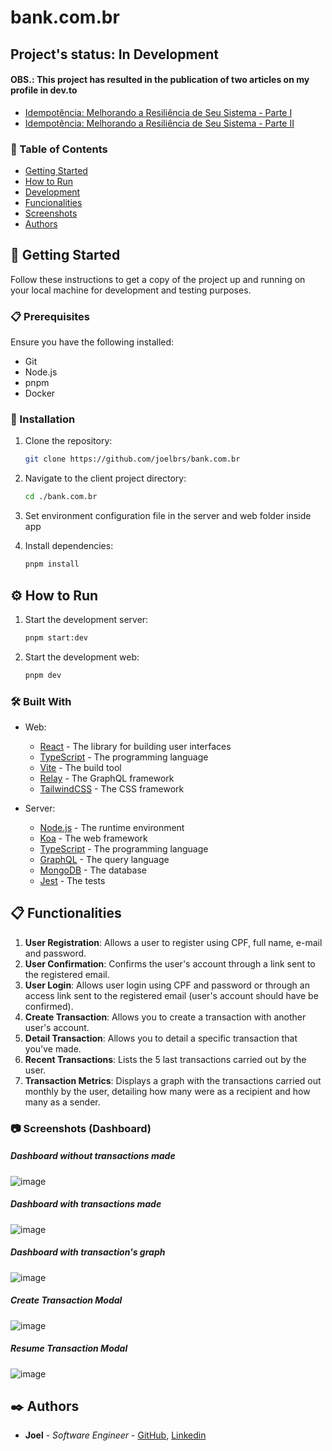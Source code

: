 # bank.com.br

## Project's status: In Development

#### OBS.: This project has resulted in the publication of two articles on my profile in dev.to
   - [Idempotência: Melhorando a Resiliência de Seu Sistema - Parte I](https://dev.to/joelbrs/idempotencia-melhorando-a-resiliencia-de-seu-sistema-parte-i-1c99)
   - [Idempotência: Melhorando a Resiliência de Seu Sistema - Parte II](https://dev.to/joelbrs/idempotencia-melhorando-a-resiliencia-de-seu-sistema-parte-ii-4p6k)

### 📝 Table of Contents

- [Getting Started](#getting-started)
- [How to Run](#how-to-run)
- [Development](#development)
- [Funcionalities](#functionalities)
- [Screenshots](#screenshots)
- [Authors](#authors)

## 🚀 Getting Started

Follow these instructions to get a copy of the project up and running on your local machine for development and testing purposes.

### 📋 Prerequisites

Ensure you have the following installed:

- Git
- Node.js
- pnpm
- Docker

### 🔧 Installation

1. Clone the repository:

   ```sh
   git clone https://github.com/joelbrs/bank.com.br
   ```

2. Navigate to the client project directory:

   ```sh
   cd ./bank.com.br
   ```

3. Set environment configuration file in the server and web folder inside app

4. Install dependencies:
   ```sh
   pnpm install
   ```

## ⚙️ How to Run

1. Start the development server:

   ```sh
   pnpm start:dev
   ```

2. Start the development web:

   ```sh
   pnpm dev
   ```

### 🛠️ Built With

- Web:

  - [React](https://reactjs.org/) - The library for building user interfaces
  - [TypeScript](https://www.typescriptlang.org/) - The programming language
  - [Vite](https://vitejs.dev/) - The build tool
  - [Relay](https://relay.dev/) - The GraphQL framework
  - [TailwindCSS](https://tailwindcss.com/) - The CSS framework

- Server:
  - [Node.js](https://nodejs.org/) - The runtime environment
  - [Koa](https://koajs.com/) - The web framework
  - [TypeScript](https://www.typescriptlang.org/) - The programming language
  - [GraphQL](https://graphql.org/) - The query language
  - [MongoDB](https://www.mongodb.com/) - The database
  - [Jest](https://jestjs.io/) - The tests

## 📋 Functionalities

1. **User Registration**: Allows a user to register using CPF, full name, e-mail and password.
2. **User Confirmation**: Confirms the user's account through a link sent to the registered email.
3. **User Login**: Allows user login using CPF and password or through an access link sent to the registered email (user's account should have be confirmed).
4. **Create Transaction**: Allows you to create a transaction with another user's account.
5. **Detail Transaction**: Allows you to detail a specific transaction that you've made.
6. **Recent Transactions**: Lists the 5 last transactions carried out by the user.
7. **Transaction Metrics**: Displays a graph with the transactions carried out monthly by the user, detailing how many were as a recipient and how many as a sender.

 
### 📷 Screenshots (Dashboard)
   ##### Dashboard without transactions made
![image](https://github.com/user-attachments/assets/339986b9-3b7c-49cb-a7b2-5355c37f0315)

   ##### Dashboard with transactions made
![image](https://github.com/user-attachments/assets/583a5adf-74e7-4d47-a9d9-1d0cb4cc0226)

   ##### Dashboard with transaction's graph
![image](https://github.com/user-attachments/assets/b0aae1c2-c273-4e21-b74d-ce6ef6476426)

   ##### Create Transaction Modal
![image](https://github.com/user-attachments/assets/2c2743a8-5513-4378-8765-0ea4ba47266e)

   ##### Resume Transaction Modal
![image](https://github.com/user-attachments/assets/ac74519c-1f1f-4636-93ea-47f2d9983348)

## ✒️ Authors

- **Joel** - _Software Engineer_ - [GitHub](https://github.com/joelbrs), [Linkedin](https://linkedin.com/in/joelbrs)
